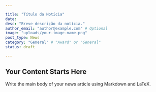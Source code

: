 ```yaml
---

title: "Título da Notícia"
date:
desc: "Breve descrição da notícia."
author_email: "author@example.com" # Optional
image: "uploads/your-image-name.png"
post_type: News
category: "General" # "Award" or "General"
status: draft

---
```


## Your Content Starts Here

Write the main body of your news article using Markdown and LaTeX.